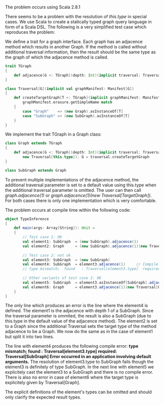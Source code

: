 The problem occurs using Scala 2.8.1

There seems to be a problem with the resolution of *this.type* in special cases. We use Scala to create a statically typed graph query language in form of a Scala DSL. The following is a very simplified test case which reproduces the problem:

We define a trait for a graph interface. Each graph has an adjacence method which results in another Graph. If the method is called without additional traversal information, then the result should be the same type as the graph of which the adjacence method is called.


```scala
trait TGraph
{
	def adjacence[G <: TGraph](depth: Int)(implicit traversal: Traversal[G]): G
}

class Traversal[G](implicit val graphManifest: Manifest[G])
{
	def createTargetGraph[T <: TGraph](implicit graphManifest: Manifest[T] = graphManifest): T =
		graphManifest.erasure.getSimpleName match
	{
		case "Graph" 	=> (new Graph).asInstanceOf[T]
		case "SubGraph" => (new SubGraph).asInstanceOf[T]
	}
}
```
We implement the trait TGraph in a Graph class:


```scala
class Graph extends TGraph
{
	def adjacence[G <: TGraph](depth: Int)(implicit traversal: Traversal[G] =
		new Traversal[this.type]): G = traversal.createTargetGraph
}

class SubGraph extends Graph
```

To prevent multiple implementations of the adjacence method, the additional traversal parameter is set to a default value using this.type when the additional traversal parameter is omitted. The user can then call *graph.adjacence(1)* or *graph.adjacence(1)(new Traversal[TargetGraph])*. For both cases there is only one implementation which is very comfortable.

The problem occurs at compile time within the following code:


```scala
object TypeInference
{
	def main(args: Array[String]): Unit = 
	{
		// Test case 1: OK
		val element1: SubGraph 	= (new SubGraph).adjacence(1)
		val element2: Graph 	= (new SubGraph).adjacence(1)(new Traversal[Graph])
		
		// Test case 2: not ok
		val element3: SubGraph 	= (new SubGraph)
		val element4: SubGraph	= element3.adjacence(1)		// Compile time error
		// type mismatch;  found   : Traversal[element3.type]  required: Traversal[SubGraph] Error occurred in an application involving default arguments.
		
		// Other variants of test case 2: OK
		val element5: SubGraph	= element3.asInstanceOf[SubGraph].adjacence(1)
		val element6: Graph		= element3.adjacence(1)(new Traversal[Graph])
	}
}
```

The only line which produces an error is the line where the element4 is defined. The element1 is the adjacence with depth 1 of a SubGraph. Since the traversal parameter is ommited, the result is also a SubGraph (due to this.type in the default value of the adjacence method). The element2 is set to a Graph since the additional Traversal sets the target type of the method adjacence to be a Graph. We now do the same as in the case of element1 but split it into two lines. 

The line with element4 produces the following compile error: 
**type mismatch;  found   : Traversal[element3.type]  required: Traversal[SubGraph] Error occurred in an application involving default arguments.**
The resolution of element3.type to SubGraph fails though the element3 is definitely of type SubGraph. In the next line with element5 we explicitely cast the element3 to a SubGraph and there is no compile error. There is also no error in case of element6 where the target type is explicitely given by Traversal[Graph].

The explicit definitions of the element's types can be omitted and should only clarify the expected result types.

